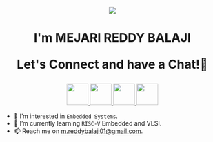 


<p align="center">
  <img src="https://capsule-render.vercel.app/api?type=waving&color=gradient&text=Hello!&height=100&section=header"/>
</p>

<h1 align="center">
I'm MEJARI REDDY BALAJI
  
Let's Connect and have a Chat!💬
</h1>

<p align="center">

<a href="https://www.linkedin.com/in/reddy-balaji-m/">
  <img height="50" src="https://user-images.githubusercontent.com/46517096/166973395-19676cd8-f8ec-4abf-83ff-da8243505b82.png"/>
</a>
<a href="https://medium.com/@m.reddybalaji01">
  <img height="50" src="https://user-images.githubusercontent.com/46517096/166973962-d05d145a-b6a0-4643-bd3d-5ac845679367.png"/>

<a href="https://www.youtube.com/@reddybalajimejari-gi7px">
  <img height="50" src="https://github.com/mreddybalaji/mreddybalaji/assets/130784457/2c69614f-b63f-404d-b727-64ed0282ab7d.png"/>
</a>
<a href="https://www.instagram.com/_reddy_balaji_/">
  <img height="50" src="https://user-images.githubusercontent.com/46517096/166974368-9798f39f-1f46-499c-b14e-81f0a3f83a06.png"/>
</a>
</p>


- 👀 I’m interested in `Embedded Systems`.
- 🌱 I’m currently learning `RISC-V` Embedded and VLSI.
- 📫 Reach me on m.reddybalaji01@gmail.com.




